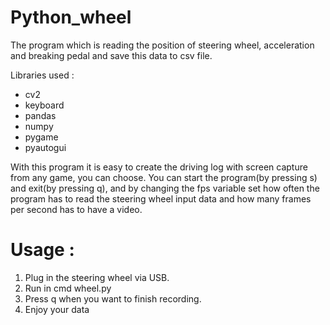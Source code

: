 # Python_wheel
The program which is reading the position of steering wheel, acceleration and breaking pedal and save this data to csv file.

Libraries used : 
- cv2
- keyboard
- pandas
- numpy
- pygame 
- pyautogui

With this program it is easy to create the driving log with screen capture from any game, you can choose. You can start the program(by pressing s) and exit(by pressing q), and by changing the fps variable set how often the program has to read the steering wheel input data and how many frames per second has to have a video. 

# Usage : 
1) Plug in the steering wheel via USB. 
2) Run in cmd wheel.py 
3) Press q when you want to finish recording. 
4) Enjoy your data
